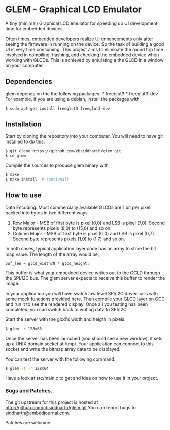 # GLEM - Graphical LCD Emulator

A tiny (minimal) Graphical LCD emulator for speeding up UI development time for
embedded devices.

Often times, embedded developers realize UI enhancements only after seeing the
firmware in running on the device. So the task of building a good UI is very
time consuming. This project aims to eliminate the round trip time involved in
compiling, flashing, and checking the embedded device when working with GLCDs.
This is achieved by emulating a the GLCD in a window on your computer.

Dependencies
----------------
glem depends on the the following packages. 
	* freeglut3
	* freeglut3-dev
For example, if you are using a debian, install the packages with,
```sh
$ sudo apt-get install freeglut3 freeglut3-dev
```

Installation
----------------
Start by cloning the repository into your computer. You will need to have
git installed to do this.
```sh
$ git clone https://github.com/cbsiddharth/glem.git
$ cd glem
```
Compile the sources to produce glem binary with,
```sh
$ make
$ make install  # (optional)
```

How to use
----------------
Data Encoding:
Most commercially available GLCDs are 1 bit per pixel packed into bytes in two
different ways.
1. Row Major - MSB of first byte is pixel (0,0) and LSB is pixel (7,0). Second
   byte represents pixels (8,0) to (15,0) and so on.
2. Column Major - MSB of first byte is pixel (0,0) and LSB is pixel (0,7).
   Second byte represents pixels (1,0) to (1,7) and so on.

In both cases, typical application layer code has an array to store the bit map
value. The length of the array would be,
```
buf_len = glcd_width/8 * glcd_height;
```
This buffer is what your embedded device writes out to the GCLD through the
SPI/I2C bus. The glem server expects to receive this buffer to render the image.

In your application you will have switch low level SPI/I2C driver calls with
some mock functions provided here. Then compile your GLCD layer on GCC and run
it to see the rendered display. Once all you testing has been completed, you
can switch back to writing data to SPI/I2C.

Start the server with the glcd's width and heigth in pixels. 

```sh
$ glem -r 128x63
```
Once the server has been launched (you should see a new window), it sets up a
UNIX domain socket at /tmp/. Your application can connect to this socket and
write the bitmap array data to be displayed. 

You can test the server with the following command.
```sh
$ glem -t -r 128x64
```
Have a look at src/main.c to get and idea on how to use it in your project.

### Bugs and Patches.

The git upstream for this project is hosted at http://github.com/cbsiddharth/glem.git
You can report bugs to siddharth@embedjournal.com.

Patches are welcome.

